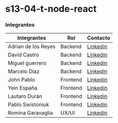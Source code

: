 # s13-04-t-node-react

### Integrantes
| Integrantes         | Rol               | Contacto            |
| ------------------- | ----------------- | ------------------- |
| Adrian de los Reyes | Backend           | [Linkedin](https://www.linkedin.com/in/adriandelosreyess/)|
| David Castro        | Backend           | [Linkedin]() |
| Miguel guerrero     | Backend           | [Linkedin]()|  
| Marcelo Diaz        | Backend           | [Linkedin](https://www.linkedin.com/in/marcelo-a-diaz-6a7926223/)|
| John Pablo          | Frontend          | [Linkedin](https://www.linkedin.com/in/johnpablo/)|
| Yein España         | Frontend          | [Linkedin](https://www.linkedin.com/in/yein-e-734a7a233/) |
| Lautaro Durán       | Frontend          | [Linkedin](https://www.linkedin.com/in/lautaro-duran)|
| Pablo Swistoniuk    | Frontend          | [Linkedin](https://www.linkedin.com/in/pablo-swistoniuk/)|
| Romina Garavaglia   | UX/UI             | [Linkedin](https://www.linkedin.com/in/rominaggaravaglia)|
